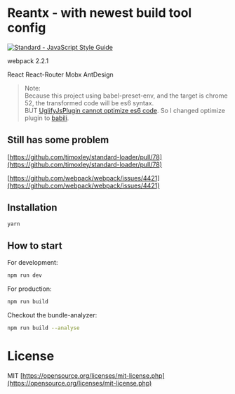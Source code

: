 # Reantx - with newest build tool config

[![Standard - JavaScript Style Guide](https://cdn.rawgit.com/feross/standard/master/badge.svg)](https://github.com/feross/standard)

webpack 2.2.1

React React-Router Mobx AntDesign

> Note:  
Because this project using babel-preset-env, and the target is chrome 52, the transformed code will be es6 syntax.  
BUT [UglifyJsPlugin cannot optimize es6 code](https://webpack.js.org/plugins/uglifyjs-webpack-plugin/#install). So I changed optimize plugin to [babili](https://github.com/babel/babili).

## Still has some problem

[https://github.com/timoxley/standard-loader/pull/78](https://github.com/timoxley/standard-loader/pull/78)

[https://github.com/webpack/webpack/issues/4421](https://github.com/webpack/webpack/issues/4421)

## Installation

```bash
yarn
```

## How to start

For development:
```bash
npm run dev
```

For production:
```bash
npm run build
```

Checkout the bundle-analyzer:
```bash
npm run build --analyse
```

# License

MIT [https://opensource.org/licenses/mit-license.php](https://opensource.org/licenses/mit-license.php)
